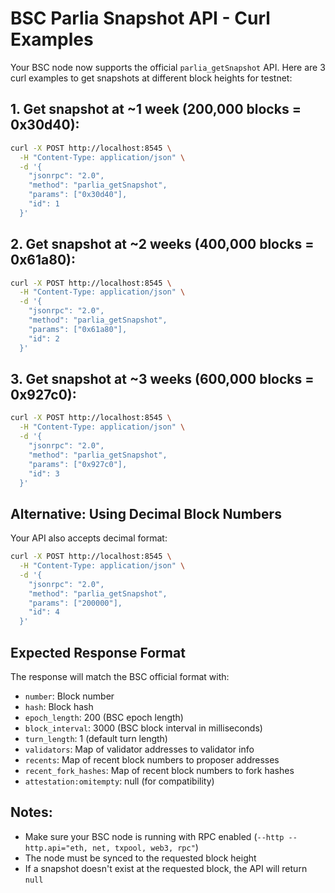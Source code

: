 # BSC Parlia Snapshot API - Curl Examples

Your BSC node now supports the official `parlia_getSnapshot` API. Here are 3 curl examples to get snapshots at different block heights for testnet:

## **1. Get snapshot at ~1 week (200,000 blocks = 0x30d40):**
```bash
curl -X POST http://localhost:8545 \
  -H "Content-Type: application/json" \
  -d '{
    "jsonrpc": "2.0",
    "method": "parlia_getSnapshot",
    "params": ["0x30d40"],
    "id": 1
  }'
```

## **2. Get snapshot at ~2 weeks (400,000 blocks = 0x61a80):**
```bash
curl -X POST http://localhost:8545 \
  -H "Content-Type: application/json" \
  -d '{
    "jsonrpc": "2.0",
    "method": "parlia_getSnapshot",
    "params": ["0x61a80"],
    "id": 2
  }'
```

## **3. Get snapshot at ~3 weeks (600,000 blocks = 0x927c0):**
```bash
curl -X POST http://localhost:8545 \
  -H "Content-Type: application/json" \
  -d '{
    "jsonrpc": "2.0",
    "method": "parlia_getSnapshot",
    "params": ["0x927c0"],
    "id": 3
  }'
```

## **Alternative: Using Decimal Block Numbers**
Your API also accepts decimal format:
```bash
curl -X POST http://localhost:8545 \
  -H "Content-Type: application/json" \
  -d '{
    "jsonrpc": "2.0",
    "method": "parlia_getSnapshot",
    "params": ["200000"],
    "id": 4
  }'
```

## **Expected Response Format**
The response will match the BSC official format with:
- `number`: Block number
- `hash`: Block hash
- `epoch_length`: 200 (BSC epoch length)
- `block_interval`: 3000 (BSC block interval in milliseconds)
- `turn_length`: 1 (default turn length)
- `validators`: Map of validator addresses to validator info
- `recents`: Map of recent block numbers to proposer addresses
- `recent_fork_hashes`: Map of recent block numbers to fork hashes
- `attestation:omitempty`: null (for compatibility)

## **Notes:**
- Make sure your BSC node is running with RPC enabled (`--http --http.api="eth, net, txpool, web3, rpc"`)
- The node must be synced to the requested block height
- If a snapshot doesn't exist at the requested block, the API will return `null`
